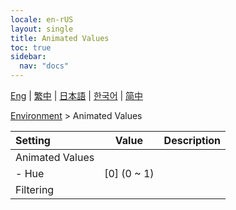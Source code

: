 ```yaml
---
locale: en-rUS
layout: single
title: Animated Values
toc: true
sidebar:
  nav: "docs"
---
```

[Eng](/dancexr/menu/2025.4/scene/auto_updates) | [繁中](/tw/dancexr/menu/2025.4/scene/auto_updates) | [日本語](/jp/dancexr/menu/2025.4/scene/auto_updates) | [한국어](/kr/dancexr/menu/2025.4/scene/auto_updates) | [简中](/zh/dancexr/menu/2025.4/scene/auto_updates)

[Environment](../menu#Environment) > Animated Values



| Setting | Value | Description |
| :--- | --- | :--- |
| Animated Values || 
|- Hue | [0] (0 ~ 1) | 
| Filtering || 

